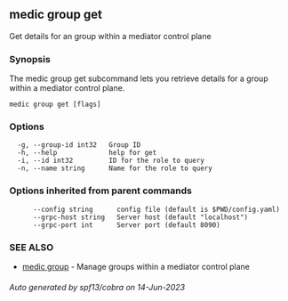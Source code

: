 ## medic group get

Get details for an group within a mediator control plane

### Synopsis

The medic group get subcommand lets you retrieve details for a group within a
mediator control plane.

```
medic group get [flags]
```

### Options

```
  -g, --group-id int32   Group ID
  -h, --help             help for get
  -i, --id int32         ID for the role to query
  -n, --name string      Name for the role to query
```

### Options inherited from parent commands

```
      --config string      config file (default is $PWD/config.yaml)
      --grpc-host string   Server host (default "localhost")
      --grpc-port int      Server port (default 8090)
```

### SEE ALSO

* [medic group](medic_group.md)	 - Manage groups within a mediator control plane

###### Auto generated by spf13/cobra on 14-Jun-2023

